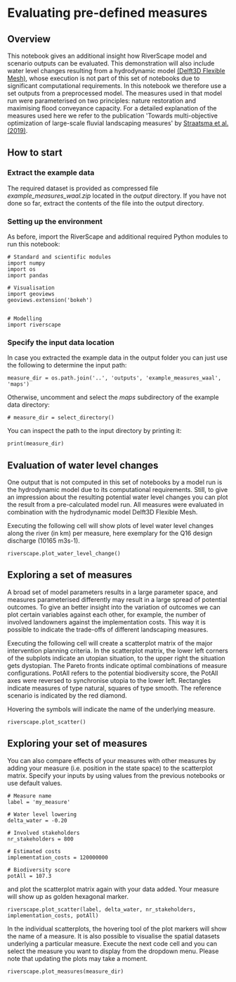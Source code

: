 # Evaluating pre-defined measures

## Overview

This notebook gives an additional insight how RiverScape model and scenario outputs can be evaluated.
This demonstration will also include water level changes resulting from a hydrodynamic model [(Delft3D Flexible Mesh)](https://oss.deltares.nl/web/delft3dfm), whose execution is not part of this set of notebooks due to significant computational requirements.
In this notebook we therefore use a set outputs from a preprocessed model.
The measures used in that model run were parameterised on two principles: nature restoration and maximising flood conveyance capacity.
For a detailed explanation of the measures used here we refer to the publication 'Towards multi-objective optimization of large-scale fluvial landscaping measures' by [Straatsma et al. (2019)](https://doi.org/10.5194/nhess-19-1167-2019).




## How to start

### Extract the example data


The required dataset is provided as compressed file *example_measures_waal.zip* located in the *output* directory.
If you have not done so far, extract the contents of the file into the output directory.



### Setting up the environment


As before, import the RiverScape and additional required Python modules to run this notebook:


``` code
# Standard and scientific modules
import numpy
import os
import pandas

# Visualisation
import geoviews
geoviews.extension('bokeh')


# Modelling
import riverscape
```


### Specify the input data location


In case you extracted the example data in the output folder you can just use the following to determine the input path:

``` code
measure_dir = os.path.join('..', 'outputs', 'example_measures_waal', 'maps')
```


Otherwise, uncomment and select the *maps* subdirectory of the example data directory:


``` code
# measure_dir = select_directory()
```

You can inspect the path to the input directory by printing it:

``` code
print(measure_dir)
```





## Evaluation of water level changes

One output that is not computed in this set of notebooks by a model run is the hydrodynamic model due to its computational requirements.
Still, to give an impression about the resulting potential water level changes you can plot the result from a pre-calculated model run.
All measures were evaluated in combination with the hydrodynamic model Delft3D Flexible Mesh.

Executing the following cell will show plots
of level water level changes along the river (in km) per measure, here exemplary for the Q16 design discharge (10165 m3s-1).


``` code
riverscape.plot_water_level_change()
```


## Exploring a set of measures <!--stimation of optimal solutions-->

A broad set of model parameters results in a large parameter space, and measures parameterised differently may result in a large spread of potential outcomes.
To give an better insight into the variation of outcomes we can plot certain variables against each other, for example, the number of involved landowners against the implementation costs.
This way it is possible to indicate the trade-offs of different landscaping measures.

Executing the following cell will create a scatterplot matrix of the major intervention planning criteria.
In the scatterplot matrix, the lower left corners of the subplots indicate an utopian situation, to the upper right the situation gets dystopian.
The Pareto fronts indicate optimal combinations of measure configurations.
PotAll refers to the potential biodiversity score,
the PotAll axes were reversed to synchronise utopia to the lower left.
Rectangles indicate measures of type natural, squares of type smooth.
The reference scenario is indicated by the red diamond.

Hovering the symbols will indicate the name of the underlying measure.




``` code
riverscape.plot_scatter()
```


## Exploring your set of measures

You can also compare effects of your measures with other measures by adding your measure (i.e. position in the state space) to the scatterplot matrix.
Specify your inputs by using values from the previous notebooks or use default values.



``` code
# Measure name
label = 'my_measure'

# Water level lowering
delta_water = -0.20

# Involved stakeholders
nr_stakeholders = 800

# Estimated costs
implementation_costs = 120000000

# Biodiversity score
potAll = 107.3
```
and plot the scatterplot matrix again with your data added. Your measure will show up as golden hexagonal marker.

``` code
riverscape.plot_scatter(label, delta_water, nr_stakeholders, implementation_costs, potAll)
```


In the individual scatterplots, the hovering tool of the plot markers will show the name of a measure.
It is also possible to visualise the spatial datasets underlying a particular measure.
Execute the next code cell and you can select the measure you want to display from the dropdown menu.
Please note that updating the plots may take a moment.

``` code
riverscape.plot_measures(measure_dir)
```


